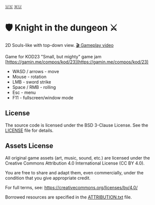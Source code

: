 [🇺🇸](./README.md)
[🇷🇺](./README_ru.md)
# 🛡️ **Knight in the dungeon** ⚔️
2D Souls-like with top-down view. [🎬 Gameplay video](./gameplay.mp4)

Game for KOD23 "Small, but mighty" game jam [https://gamin.me/compos/kod/23](https://gamin.me/compos/kod/23)

* WASD / arrows - move
* Mouse - rotation
* LMB - sword strike
* Space / RMB - rolling
* Esc - menu
* F11 - fullscreen/window mode

## License

The source code is licensed under the BSD 3-Clause License.
See the [LICENSE](./LICENSE) file for details.

## Assets License

All original game assets (art, music, sound, etc.) are licensed under the Creative Commons Attribution 4.0 International License (CC BY 4.0).

You are free to share and adapt them, even commercially, under the condition that you give appropriate credit.

For full terms, see: https://creativecommons.org/licenses/by/4.0/

Borrowed resources are specified in the [ATTRIBUTION.txt](./resources/ATTRIBUTION.txt) file.
